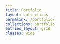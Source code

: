 ```yaml
---
title: Portfolio
layout: collections
permalink: /portfolio/
collections: portfolio
entries_layout: grid
classes: wide
---
```


